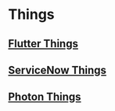 # Things
## [Flutter Things](things/flutter/flutter%20things.html)
## [ServiceNow Things](things/service-now/service%2Dnow%20things.html)
## [Photon Things](things/photon/photon%20things.html)
